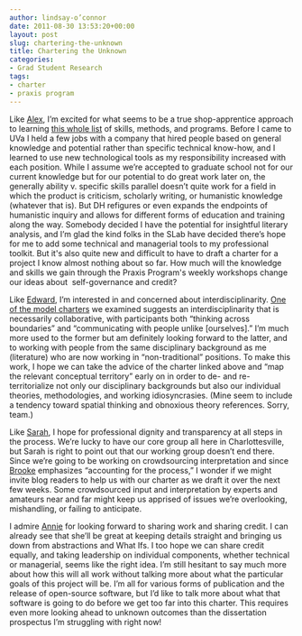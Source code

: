 ```yaml
---
author: lindsay-o’connor
date: 2011-08-30 13:53:20+00:00
layout: post
slug: chartering-the-unknown
title: Chartering the Unknown
categories:
- Grad Student Research
tags:
- charter
- praxis program
---
```


Like [Alex](/2011/08/29/owning-up-the-praxis-program/), I’m excited for what seems to be a true shop-apprentice approach to learning [this whole list](http://praxis.scholarslab.org/) of skills, methods, and programs. Before I came to UVa I held a few jobs with a company that hired people based on general knowledge and potential rather than specific technical know-how, and I learned to use new technological tools as my responsibility increased with each position. While I assume we’re accepted to graduate school not for our current knowledge but for our potential to do great work later on, the generally ability v. specific skills parallel doesn’t quite work for a field in which the product is criticism, scholarly writing, or humanistic knowledge (whatever that is). But DH refigures or even expands the endpoints of humanistic inquiry and allows for different forms of education and training along the way. Somebody decided I have the potential for insightful literary analysis, and I’m glad the kind folks in the SLab have decided there’s hope for me to add some technical and managerial tools to my professional toolkit. But it's also quite new and difficult to have to draft a charter for a project I know almost nothing about so far. How much will the knowledge and skills we gain through the Praxis Program's weekly workshops change our ideas about  self-governance and credit?

Like [Edward](/2011/08/29/preliminary-praxis-charter-ideas/), I’m interested in and concerned about interdisciplinarity. [One of the model charters](http://mtroyal.academia.edu/MilenaRadzikowska/Papers/326958/The_Iterative_Design_of_a_Project_Charter_for_Interdisciplinary_Research) we examined suggests an interdisciplinarity that is necessarily collaborative, with participants both “thinking across boundaries” and “communicating with people unlike [ourselves].” I’m much more used to the former but am definitely looking forward to the latter, and to working with people from the same disciplinary background as me (literature) who are now working in “non-traditional” positions. To make this work, I hope we can take the advice of the charter linked above and “map the relevant conceptual territory” early on in order to de- and re-territorialize not only our disciplinary backgrounds but also our individual theories, methodologies, and working idiosyncrasies. (Mine seem to include a tendency toward spatial thinking and obnoxious theory references. Sorry, team.)

Like [Sarah](/2011/08/29/live-and-in-public/), I hope for professional dignity and transparency at all steps in the process. We’re lucky to have our core group all here in Charlottesville, but Sarah is right to point out that our working group doesn’t end there. Since we’re going to be working on crowdsourcing interpretation and since [Brooke](/2011/08/29/let-the-process-begin/) emphasizes “accounting for the process,” I wonder if we might invite blog readers to help us with our charter as we draft it over the next few weeks. Some crowdsourced input and interpretation by experts and amateurs near and far might keep us apprised of issues we’re overlooking, mishandling, or failing to anticipate.

I admire [Annie](/2011/08/29/thoughts-on-our-charter/) for looking forward to sharing work and sharing credit. I can already see that she’ll be great at keeping details straight and bringing us down from abstractions and What Ifs. I too hope we can share credit equally, and taking leadership on individual components, whether technical or managerial, seems like the right idea. I’m still hesitant to say much more about how this will all work without talking more about what the particular goals of this project will be. I’m all for various forms of publication and the release of open-source software, but I’d like to talk more about what that software is going to do before we get too far into this charter. This requires even more looking ahead to unknown outcomes than the dissertation prospectus I’m struggling with right now!
